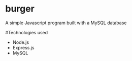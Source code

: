 # burger
A simple Javascript program built with a MySQL database

#Technologies used
* Node.js
* Express.js
* MySQL
